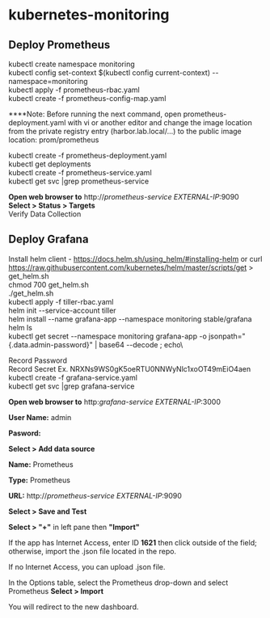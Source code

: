 # kubernetes-monitoring
## Deploy Prometheus
kubectl create namespace monitoring\
kubectl config set-context $(kubectl config current-context) --namespace=monitoring\
kubectl apply -f prometheus-rbac.yaml\
kubectl create -f prometheus-config-map.yaml

****Note: Before running the next command, open prometheus-deployment.yaml with vi or another editor and change the image location from the private registry entry (harbor.lab.local/...) to the public image location: prom/prometheus

kubectl create  -f prometheus-deployment.yaml\
kubectl get deployments\
kubectl create -f prometheus-service.yaml\
kubectl get svc |grep prometheus-service 

**Open web browser to** http://*prometheus-service EXTERNAL-IP*:9090\
**Select > Status > Targets**\
Verify Data Collection

## Deploy Grafana
Install helm client - https://docs.helm.sh/using_helm/#installing-helm or
curl https://raw.githubusercontent.com/kubernetes/helm/master/scripts/get > get_helm.sh\
chmod 700 get_helm.sh\
./get_helm.sh\
kubectl apply -f tiller-rbac.yaml\
helm init --service-account tiller\
helm install --name grafana-app --namespace monitoring stable/grafana\
helm ls\
kubectl get secret --namespace monitoring grafana-app -o jsonpath="{.data.admin-password}" | base64 --decode ; echo\

Record Password\
Record Secret Ex. NRXNs9WS0gK5oeRTU0NNWyNlc1xoOT49mEiO4aen\
kubectl create -f grafana-service.yaml\
kubectl get svc |grep grafana-service

**Open web browser to** http:*grafana-service EXTERNAL-IP*:3000

**User Name:** admin

**Pasword:** <Output from Above>

**Select > Add data source**

**Name:** Prometheus

**Type:** Prometheus

**URL:** http://*prometheus-service EXTERNAL-IP*:9090

**Select > Save and Test**

**Select > "+"** in left pane then **"Import"**

If the app has Internet Access, enter ID **1621** then click outside of the field; otherwise, import the .json file located in the repo.

If no Internet Access, you can upload .json file. 

In the Options table, select the Prometheus drop-down and select Prometheus 
**Select > Import** 

You will redirect to the new dashboard. 
